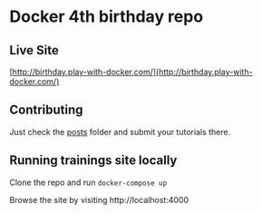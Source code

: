 # Docker 4th birthday repo 


## Live Site

[http://birthday.play-with-docker.com/](http://birthday.play-with-docker.com/)

## Contributing

Just check the [posts](https://github.com/franela/franela.github.io/tree/master/_posts) folder and submit your tutorials there.


## Running trainings site locally

Clone the repo and run `docker-compose up`

Browse the site by visiting http://localhost:4000
